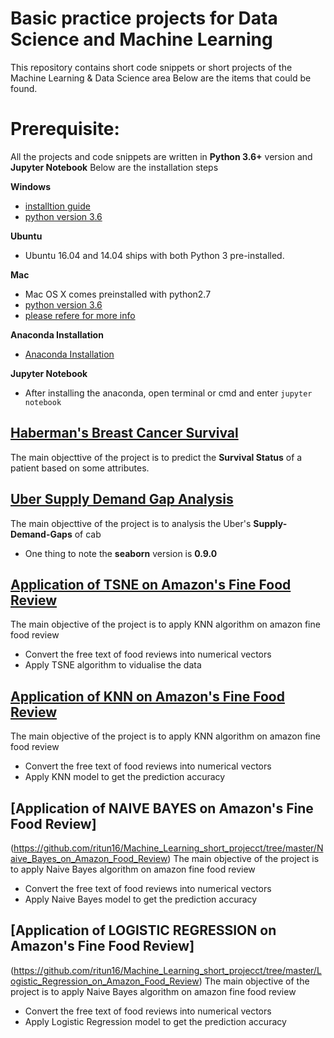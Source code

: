 # Basic practice projects for Data Science and Machine Learning
This repository contains short code snippets or short projects of the Machine Learning & Data Science area
Below are the items that could be found.

# Prerequisite:
All the projects and code snippets are written in **Python 3.6+** version and **Jupyter Notebook**
Below are the installation steps

**Windows**

* [installtion guide](https://www.howtogeek.com/197947/how-to-install-python-on-windows/)
* [python version 3.6](https://www.python.org/ftp/python/3.6.3/python-3.6.3rc1-amd64.exe)

**Ubuntu**

* Ubuntu 16.04  and 14.04 ships with both Python 3 pre-installed.

**Mac**

* Mac OS X comes preinstalled with python2.7
* [python version 3.6](https://www.python.org/downloads/mac-osx/)
* [please refere for more info](https://docs.python.org/3/using/mac.html)

**Anaconda Installation**

* [Anaconda Installation](https://docs.anaconda.com/anaconda/install/)

**Jupyter Notebook**

* After installing the anaconda, open terminal or cmd and enter `jupyter notebook`

## [Haberman's Breast Cancer Survival](https://github.com/ritun16/Machine_Learning_short_projecct/tree/master/Haberman_Survey_Analysis)
The main objecttive of the project is to predict the **Survival Status** of a patient based on some attributes.

## [Uber Supply Demand Gap Analysis](https://github.com/ritun16/Machine_Learning_short_projecct/tree/master/Uber_Supply_Demand_Analysis)
The main objecttive of the project is to analysis the Uber's **Supply-Demand-Gaps** of cab
* One thing to note the **seaborn** version is **0.9.0**

## [Application of TSNE on Amazon's Fine Food Review](https://github.com/ritun16/Machine_Learning_short_projecct/tree/master/TSNE_on_amazon_food_review)
The main objective of the project is to apply KNN algorithm on amazon fine food review
* Convert the free text of food reviews into numerical vectors
* Apply TSNE algorithm to vidualise the data

## [Application of KNN on Amazon's Fine Food Review](https://github.com/ritun16/Machine_Learning_short_projecct/tree/master/KNN_on_amazon_food_review)
The main objective of the project is to apply KNN algorithm on amazon fine food review
* Convert the free text of food reviews into numerical vectors
* Apply KNN model to get the prediction accuracy

## [Application of NAIVE BAYES on Amazon's Fine Food Review]
(https://github.com/ritun16/Machine_Learning_short_projecct/tree/master/Naive_Bayes_on_Amazon_Food_Review)
The main objective of the project is to apply Naive Bayes algorithm on amazon fine food review
* Convert the free text of food reviews into numerical vectors
* Apply Naive Bayes model to get the prediction accuracy

## [Application of LOGISTIC REGRESSION on Amazon's Fine Food Review]
(https://github.com/ritun16/Machine_Learning_short_projecct/tree/master/Logistic_Regression_on_Amazon_Food_Review)
The main objective of the project is to apply Naive Bayes algorithm on amazon fine food review
* Convert the free text of food reviews into numerical vectors
* Apply Logistic Regression model to get the prediction accuracy
